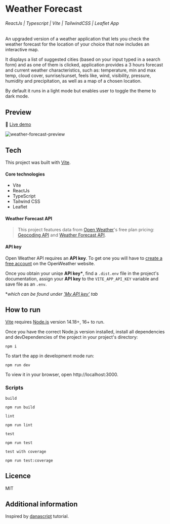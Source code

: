 # Weather Forecast

###### ReactJs | Typescript | Vite | TailwindCSS | Leaflet App

An upgraded version of a weather application that lets you check the weather forecast for the location of your choice that now includes an interactive map.

It displays a list of suggested cities (based on your input typed in a search form) and as one of them is clicked, application provides a 3 hours forecast and current weather characteristics, such as: temperature, min and max temp, cloud cover, sunrise/sunset, feels like, wind, visibility, pressure, humidity and precipitation, as well as a map of a chosen location.

By default it runs in a light mode but enables user to toggle the theme to dark mode.

## Preview

🔗 [Live demo](https://przezsamoha-weather-forecast.netlify.app/)

![weather-forecast-preview](https://user-images.githubusercontent.com/99020665/258645894-25d3a14d-1b40-4750-9d48-cf57922107e3.png)

## Tech

This project was built with [Vite](https://vitejs.dev/).

#### Core technologies

- Vite
- ReactJs
- TypeScript
- Tailwind CSS
- Leaflet

#### Weather Forecast API

> This project features data from [Open Weather](https://openweathermap.org/)'s free plan pricing:
> [Geocoding API](https://openweathermap.org/api/geocoding-api) and
> [Weather Forecast API](https://openweathermap.org/forecast5).

#### API key

Open Weather API requires an **API key**.
To get one you will have to [create a free account](https://home.openweathermap.org/users/sign_up) on the OpenWeather website.

Once you obtain your uniqe **API key\***, find a `.dist.env` file in the project's documentation, assign your **API key** to the `VITE_APP_API_KEY` variable and save file as an `.env`.

\*_which can be found under ['My API key'](https://home.openweathermap.org/api_keys) tab_

## How to run

[Vite](https://vitejs.dev/guide/#scaffolding-your-first-vite-project) requires [Node.js](https://nodejs.org/en/) version 14.18+, 16+ to run.

Once you have the correct Node.js version installed, install all dependencies and devDependencies of the project in your project's directory:

```
npm i
```

To start the app in development mode run:

```
npm run dev
```

To view it in your browser, open http://localhost:3000.

### Scripts

`build`

```
npm run build
```

`lint`

```
npm run lint
```

`test`

```
npm run test
```

`test with coverage`

```
npm run test:coverage
```

## Licence

MIT

## Additional information

Inspired by [danascript](https://github.com/danascript/the-ultimate-api-challenge-weather-api-typescript) tutorial.
